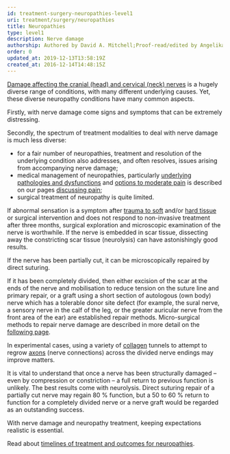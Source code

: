 ```yaml
---
id: treatment-surgery-neuropathies-level1
uri: treatment/surgery/neuropathies
title: Neuropathies
type: level1
description: Nerve damage
authorship: Authored by David A. Mitchell;Proof-read/edited by Angelika Sebald
order: 0
updated_at: 2019-12-13T13:58:19Z
created_at: 2016-12-14T14:48:15Z
---
```


<p><a href="/diagnosis/a-z/neuropathies/detailed">Damage
        affecting the cranial (head) and cervical (neck)
        nerves</a> is a hugely diverse range of conditions,
    with many different underlying causes. Yet, these
    diverse neuropathy conditions have many common aspects.
</p>
<p>Firstly, with nerve damage come signs and symptoms that
    can be extremely distressing.</p>
<p>Secondly, the spectrum of treatment modalities to deal
    with nerve damage is much less diverse:</p>
<ul>
    <li>for a fair number of neuropathies, treatment and
        resolution of the underlying condition also
        addresses, and often resolves, issues arising from
        accompanying nerve damage;</li>
    <li>medical management of neuropathies, particularly <a href="/treatment-other medication-pain-level2">underlying
            pathologies and dysfunctions</a> and <a href="/treatment/other/medication/pain/detailed">options
            to moderate pain</a> is described on our pages
        <a href="/treatment/other/medication/pain">discussing
            pain</a>;</li>
    <li>surgical treatment of neuropathy is quite limited.
    </li>
</ul>
<p>If abnormal sensation is a symptom after <a href="/diagnosis/a-z/damage">trauma to
        soft</a> and/or <a href="/diagnosis/a-z/fracture">hard
        tissue</a> or surgical intervention and does not
    respond to non-invasive treatment after three months,
    surgical exploration and microscopic examination of the
    nerve is worthwhile. If the nerve is embedded in scar
    tissue, dissecting away the constricting scar tissue
    (neurolysis) can have astonishingly good results.</p>
<p>If the nerve has been partially cut, it can be
    microscopically repaired by direct suturing.</p>
<p>If it has been completely divided, then either excision
    of the scar at the ends of the nerve and mobilisation to
    reduce tension on the suture line and primary repair, or
    a graft using a short section of autologous (own body)
    nerve which has a tolerable donor site defect (for
    example, the sural nerve, a sensory nerve in the calf of
    the leg, or the greater auricular nerve from the front
    area of the ear) are established repair methods.
    Micro-surgical methods to repair nerve damage are
    described in more detail on the <a href="/treatment/surgery/neuropathies/more-info">following
        page</a>.</p>
<p>In experimental cases, using a variety of <a href="/treatment/other/medication/miscellaneous/collagen">collagen</a>
    tunnels to attempt to regrow <a href="/treatment/other/medication/pain/more-info">axons</a>
    (nerve connections) across the divided nerve endings may
    improve matters.</p>
<p>It is vital to understand that once a nerve has been
    structurally damaged – even by compression or
    constriction – a full return to previous function is
    unlikely. The best results come with neurolysis. Direct
    suturing repair of a partially cut nerve may regain 80 %
    function, but a 50 to 60 % return to function for a
    completely divided nerve or a nerve graft would be
    regarded as an outstanding success.</p>
<p>With nerve damage and neuropathy treatment, keeping
    expectations realistic is essential.</p>
<aside>
    <p>Read about <a href="/treatment/timelines/neuropathies">timelines
            of treatment and outcomes for neuropathies</a>.
    </p>
</aside>
